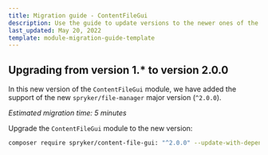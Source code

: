 ```yaml
---
title: Migration guide - ContentFileGui
description: Use the guide to update versions to the newer ones of the ContentFileGui module.
last_updated: May 20, 2022
template: module-migration-guide-template
---
```


## Upgrading from version 1.* to version 2.0.0

In this new version of the `ContentFileGui` module, we have added the support of the new `spryker/file-manager` major version (`^2.0.0`).

*Estimated migration time: 5 minutes*

Upgrade the `ContentFileGui` module to the new version:

```bash
composer require spryker/content-file-gui: "^2.0.0" --update-with-dependencies
```
